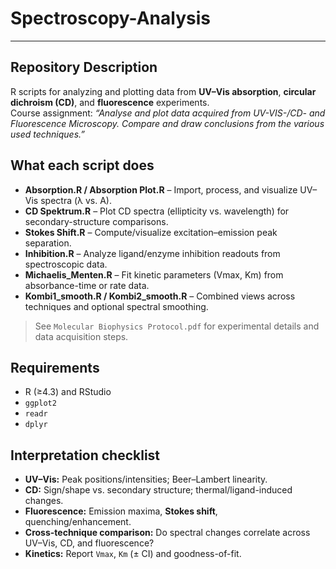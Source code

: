 # Spectroscopy-Analysis
---
## Repository Description

R scripts for analyzing and plotting data from **UV–Vis absorption**, **circular dichroism (CD)**, and **fluorescence** experiments.  
Course assignment: *“Analyse and plot data acquired from UV-VIS-/CD- and Fluorescence Microscopy. Compare and draw conclusions from the various used techniques.”*

## What each script does
- **Absorption.R / Absorption Plot.R** – Import, process, and visualize UV–Vis spectra (λ vs. A).  
- **CD Spektrum.R** – Plot CD spectra (ellipticity vs. wavelength) for secondary-structure comparisons.  
- **Stokes Shift.R** – Compute/visualize excitation–emission peak separation.  
- **Inhibition.R** – Analyze ligand/enzyme inhibition readouts from spectroscopic data.  
- **Michaelis_Menten.R** – Fit kinetic parameters (Vmax, Km) from absorbance-time or rate data.  
- **Kombi1_smooth.R / Kombi2_smooth.R** – Combined views across techniques and optional spectral smoothing.

> See `Molecular Biophysics Protocol.pdf` for experimental details and data acquisition steps.

## Requirements

- R (≥4.3) and RStudio
- `ggplot2`
- `readr`
- `dplyr`

## Interpretation checklist

* **UV–Vis:** Peak positions/intensities; Beer–Lambert linearity.
* **CD:** Sign/shape vs. secondary structure; thermal/ligand-induced changes.
* **Fluorescence:** Emission maxima, **Stokes shift**, quenching/enhancement.
* **Cross-technique comparison:** Do spectral changes correlate across UV–Vis, CD, and fluorescence?
* **Kinetics:** Report `Vmax`, `Km` (± CI) and goodness-of-fit.

